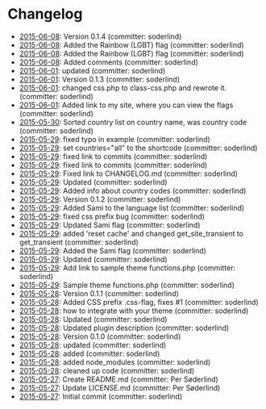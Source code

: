 # Changelog

- [2015-06-08](https://github.com/soderlind/css-flags/commit/c39e2b2): Version 0.1.4 (committer: soderlind) 
- [2015-06-08](https://github.com/soderlind/css-flags/commit/eaf67d6): Added the Rainbow (LGBT) flag (committer: soderlind) 
- [2015-06-08](https://github.com/soderlind/css-flags/commit/fba8a8b): Added the Rainbow (LGBT) flag (committer: soderlind) 
- [2015-06-08](https://github.com/soderlind/css-flags/commit/47e30c5): Added comments (committer: soderlind) 
- [2015-06-01](https://github.com/soderlind/css-flags/commit/dbbb046): updated (committer: soderlind) 
- [2015-06-01](https://github.com/soderlind/css-flags/commit/ae2196e): Version 0.1.3 (committer: soderlind) 
- [2015-06-01](https://github.com/soderlind/css-flags/commit/557c075): changed css.php to class-css.php and rewrote it. (committer: soderlind) 
- [2015-06-01](https://github.com/soderlind/css-flags/commit/bce3445): Added link to my site, where you can view the flags (committer: soderlind) 
- [2015-05-30](https://github.com/soderlind/css-flags/commit/f18abf8): Sorted country list on country name, was country code (committer: soderlind) 
- [2015-05-29](https://github.com/soderlind/css-flags/commit/e442c6d): fixed typo in example (committer: soderlind) 
- [2015-05-29](https://github.com/soderlind/css-flags/commit/9489408): set countries=&quot;all&quot; to the shortcode (committer: soderlind) 
- [2015-05-29](https://github.com/soderlind/css-flags/commit/49b3f06): fixed link to commits (committer: soderlind) 
- [2015-05-29](https://github.com/soderlind/css-flags/commit/35eb6a3): fixed link to commits (committer: soderlind) 
- [2015-05-29](https://github.com/soderlind/css-flags/commit/64680bb): Fixed link to CHANGELOG.md (committer: soderlind) 
- [2015-05-29](https://github.com/soderlind/css-flags/commit/0101a58): Updated (committer: soderlind) 
- [2015-05-29](https://github.com/soderlind/css-flags/commit/2118ae8): Added info about country codes (committer: soderlind) 
- [2015-05-29](https://github.com/soderlind/css-flags/commit/c51f0c7): Version 0.1.2 (committer: soderlind) 
- [2015-05-29](https://github.com/soderlind/css-flags/commit/99f7518): Added Sami to the language list (committer: soderlind) 
- [2015-05-29](https://github.com/soderlind/css-flags/commit/396d51f): fixed css prefix bug (committer: soderlind) 
- [2015-05-29](https://github.com/soderlind/css-flags/commit/859cc37): Updated Sami flag (committer: soderlind) 
- [2015-05-29](https://github.com/soderlind/css-flags/commit/28d6c9b): added &#x27;reset cache&#x27; and changed get_site_transient to get_transient (committer: soderlind) 
- [2015-05-29](https://github.com/soderlind/css-flags/commit/020273d): Added the Sami flag (committer: soderlind) 
- [2015-05-29](https://github.com/soderlind/css-flags/commit/4cd5fbd): Updated (committer: soderlind) 
- [2015-05-29](https://github.com/soderlind/css-flags/commit/b798fb6): Add link to sample theme functions.php (committer: soderlind) 
- [2015-05-29](https://github.com/soderlind/css-flags/commit/0cefb1b): Sample theme functions.php (committer: soderlind) 
- [2015-05-28](https://github.com/soderlind/css-flags/commit/a0ae015): Version 0.1.1 (committer: soderlind) 
- [2015-05-28](https://github.com/soderlind/css-flags/commit/2f47daa): Added CSS prefix .css-flag, fixes #1 (committer: soderlind) 
- [2015-05-28](https://github.com/soderlind/css-flags/commit/2df274c): how to integrate with your theme (committer: soderlind) 
- [2015-05-28](https://github.com/soderlind/css-flags/commit/a7ba5cb): Updated (committer: soderlind) 
- [2015-05-28](https://github.com/soderlind/css-flags/commit/90c711f): Updated plugin description (committer: soderlind) 
- [2015-05-28](https://github.com/soderlind/css-flags/commit/8ec82be): Version 0.1.0 (committer: soderlind) 
- [2015-05-28](https://github.com/soderlind/css-flags/commit/20a3a1b): updated (committer: soderlind) 
- [2015-05-28](https://github.com/soderlind/css-flags/commit/6e9ca91): added (committer: soderlind) 
- [2015-05-28](https://github.com/soderlind/css-flags/commit/0309242): added node_modules (committer: soderlind) 
- [2015-05-28](https://github.com/soderlind/css-flags/commit/6a959e8): cleaned up code (committer: soderlind) 
- [2015-05-27](https://github.com/soderlind/css-flags/commit/7a71259): Create README.md (committer: Per Søderlind) 
- [2015-05-27](https://github.com/soderlind/css-flags/commit/e12198a): Update LICENSE.md (committer: Per Søderlind) 
- [2015-05-27](https://github.com/soderlind/css-flags/commit/8218801): Initial commit (committer: soderlind) 

